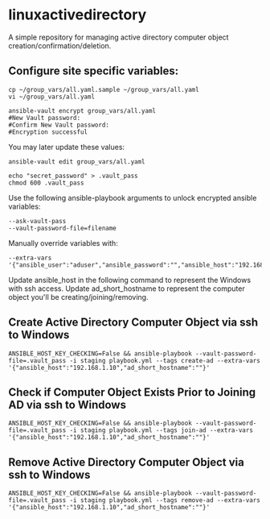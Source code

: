 # linuxactivedirectory
A simple repository for managing active directory computer object creation/confirmation/deletion.

## Configure site specific variables:
```
cp ~/group_vars/all.yaml.sample ~/group_vars/all.yaml
vi ~/group_vars/all.yaml
```

```
ansible-vault encrypt group_vars/all.yaml
#New Vault password: 
#Confirm New Vault password: 
#Encryption successful
```

You may later update these values:
```
ansible-vault edit group_vars/all.yaml
```

```
echo "secret_password" > .vault_pass
chmod 600 .vault_pass
```


Use the following ansible-playbook arguments to unlock encrypted ansible variables:
```
--ask-vault-pass
--vault-password-file=filename
```

Manually override variables with:
```
--extra-vars '{"ansible_user":"aduser","ansible_password":"","ansible_host":"192.168.1.10","ad_computer_ou":"ou=Sample,dc=dc,dc=domain,dc=edu","ad_short_hostname":""}
```

Update ansible_host in the following command to represent the Windows with ssh access.
Update ad_short_hostname to represent the computer object you'll be creating/joining/removing.

## Create Active Directory Computer Object via ssh to Windows
```
ANSIBLE_HOST_KEY_CHECKING=False && ansible-playbook --vault-password-file=.vault_pass -i staging playbook.yml --tags create-ad --extra-vars '{"ansible_host":"192.168.1.10","ad_short_hostname":""}'
```

## Check if Computer Object Exists Prior to Joining AD via ssh to Windows
```
ANSIBLE_HOST_KEY_CHECKING=False && ansible-playbook --vault-password-file=.vault_pass -i staging playbook.yml --tags join-ad --extra-vars '{"ansible_host":"192.168.1.10","ad_short_hostname":""}'
```

## Remove Active Directory Computer Object via ssh to Windows
```
ANSIBLE_HOST_KEY_CHECKING=False && ansible-playbook --vault-password-file=.vault_pass -i staging playbook.yml --tags remove-ad --extra-vars '{"ansible_host":"192.168.1.10","ad_short_hostname":""}'
```
